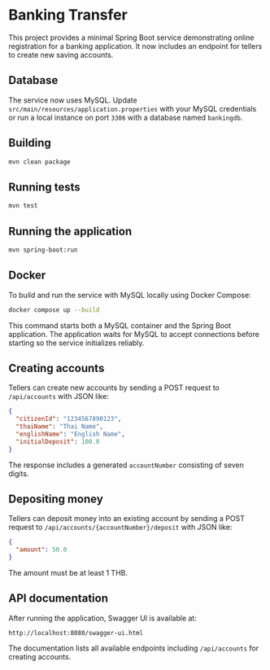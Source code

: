 # Banking Transfer

This project provides a minimal Spring Boot service demonstrating online registration for a banking application. It now includes an endpoint for tellers to create new saving accounts.

## Database

The service now uses MySQL. Update `src/main/resources/application.properties` with your MySQL credentials or run a local instance on port `3306` with a database named `bankingdb`.

## Building

```bash
mvn clean package
```

## Running tests

```bash
mvn test
```

## Running the application

```bash
mvn spring-boot:run
```

## Docker

To build and run the service with MySQL locally using Docker Compose:

```bash
docker compose up --build
```

This command starts both a MySQL container and the Spring Boot application. The
application waits for MySQL to accept connections before starting so the
service initializes reliably.

## Creating accounts

Tellers can create new accounts by sending a POST request to `/api/accounts` with JSON like:

```json
{
  "citizenId": "1234567890123",
  "thaiName": "Thai Name",
  "englishName": "English Name",
  "initialDeposit": 100.0
}
```

The response includes a generated `accountNumber` consisting of seven digits.

## Depositing money

Tellers can deposit money into an existing account by sending a POST request to
`/api/accounts/{accountNumber}/deposit` with JSON like:

```json
{
  "amount": 50.0
}
```

The amount must be at least 1 THB.

## API documentation

After running the application, Swagger UI is available at:

```
http://localhost:8080/swagger-ui.html
```
The documentation lists all available endpoints including `/api/accounts` for creating accounts.
